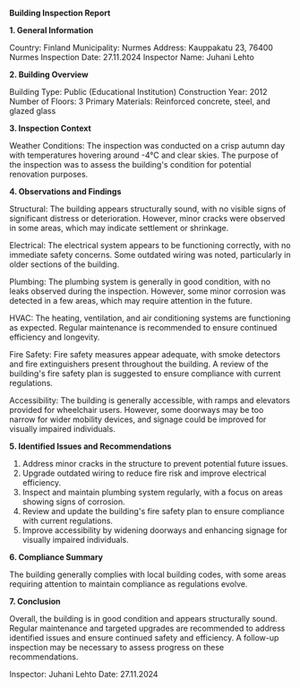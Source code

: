  **Building Inspection Report**

**1. General Information**

Country: Finland
Municipality: Nurmes
Address: Kauppakatu 23, 76400 Nurmes
Inspection Date: 27.11.2024
Inspector Name: Juhani Lehto

**2. Building Overview**

Building Type: Public (Educational Institution)
Construction Year: 2012
Number of Floors: 3
Primary Materials: Reinforced concrete, steel, and glazed glass

**3. Inspection Context**

Weather Conditions: The inspection was conducted on a crisp autumn day with temperatures hovering around -4°C and clear skies. The purpose of the inspection was to assess the building's condition for potential renovation purposes.

**4. Observations and Findings**

Structural: The building appears structurally sound, with no visible signs of significant distress or deterioration. However, minor cracks were observed in some areas, which may indicate settlement or shrinkage.

Electrical: The electrical system appears to be functioning correctly, with no immediate safety concerns. Some outdated wiring was noted, particularly in older sections of the building.

Plumbing: The plumbing system is generally in good condition, with no leaks observed during the inspection. However, some minor corrosion was detected in a few areas, which may require attention in the future.

HVAC: The heating, ventilation, and air conditioning systems are functioning as expected. Regular maintenance is recommended to ensure continued efficiency and longevity.

Fire Safety: Fire safety measures appear adequate, with smoke detectors and fire extinguishers present throughout the building. A review of the building's fire safety plan is suggested to ensure compliance with current regulations.

Accessibility: The building is generally accessible, with ramps and elevators provided for wheelchair users. However, some doorways may be too narrow for wider mobility devices, and signage could be improved for visually impaired individuals.

**5. Identified Issues and Recommendations**

1. Address minor cracks in the structure to prevent potential future issues.
2. Upgrade outdated wiring to reduce fire risk and improve electrical efficiency.
3. Inspect and maintain plumbing system regularly, with a focus on areas showing signs of corrosion.
4. Review and update the building's fire safety plan to ensure compliance with current regulations.
5. Improve accessibility by widening doorways and enhancing signage for visually impaired individuals.

**6. Compliance Summary**

The building generally complies with local building codes, with some areas requiring attention to maintain compliance as regulations evolve.

**7. Conclusion**

Overall, the building is in good condition and appears structurally sound. Regular maintenance and targeted upgrades are recommended to address identified issues and ensure continued safety and efficiency. A follow-up inspection may be necessary to assess progress on these recommendations.

Inspector: Juhani Lehto
Date: 27.11.2024